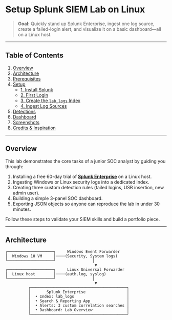 # Setup Splunk SIEM Lab on Linux

> **Goal:** Quickly stand up Splunk Enterprise, ingest one log source, create a failed-login alert, and visualize it on a basic dashboard—all on a Linux host.

---

## Table of Contents

1. [Overview](#overview)  
2. [Architecture](#architecture)  
3. [Prerequisites](#prerequisites)  
4. [Setup](#setup)  
   - [1. Install Splunk](#1-install-splunk)  
   - [2. First Login](#2-first-login)  
   - [3. Create the `lab_logs` Index](#3-create-the-lab_logs-index)  
   - [4. Ingest Log Sources](#4-ingest-log-sources)  
5. [Detections](#detections)  
6. [Dashboard](#dashboard)  
7. [Screenshots](#screenshots)  
8. [Credits & Inspiration](#credits--inspiration)  


---

## Overview

This lab demonstrates the core tasks of a junior SOC analyst by guiding you through:

1. Installing a free 60-day trial of [**Splunk Enterprise**](https://www.splunk.com/en_us/download.html) on a Linux host.  
2. Ingesting Windows or Linux security logs into a dedicated index.  
3. Creating three custom detection rules (failed logins, USB insertion, new admin user).  
4. Building a simple 3-panel SOC dashboard.  
5. Exporting JSON objects so anyone can reproduce the lab in under 30 minutes.

Follow these steps to validate your SIEM skills and build a portfolio piece.

---

## Architecture

```text
┌────────────────────┐     Windows Event Forwarder
│  Windows 10 VM     │────(Security, System logs)
└────────────────────┘                │
                                       ▼
┌────────────────────┐     Linux Universal Forwarder
│  Linux host        │────(auth.log, syslog)
└────────────────────┘                │
                                       ▼
          ┌──────────────────────────────────────────┐
          │       Splunk Enterprise                  │
          │  • Index: lab_logs                       │
          │  • Search & Reporting App                │
          │  • Alerts: 3 custom correlation searches │
          │  • Dashboard: Lab_Overview               │
          └──────────────────────────────────────────┘
